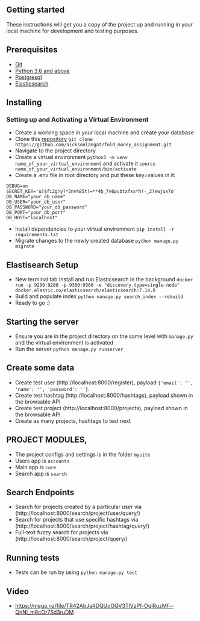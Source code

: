 ## Getting started
These instructions will get you a copy of the project up and running in your local machine for development and testing purposes.

## Prerequisites
- [Git](https://git-scm.com/download/)
- [Python 3.6 and above](https://www.python.org/downloads/)
- [Postgresql](https://www.postgresql.org/)
- [Elasticsearch](https://www.elastic.co/guide/en/elasticsearch/reference/current/install-elasticsearch.html)

## Installing

### Setting up and Activating a Virtual Environment
- Create a working space in your local machine and create your database
- Clone this [repository](https://github.com/nicksonlangat/fold_money_assignment.git) `git clone https://github.com/nicksonlangat/fold_money_assignment.git`
- Navigate to the project directory
- Create a virtual environment `python3 -m venv name_of_your_virtual_environment` and activate it `source name_of_your_virtual_environment/bin/activate`
- Create a .env file in root directory and put these key=values in it:
```
DEBUG=on
SECRET_KEY='u)$fi2g)y)*2nv%85t)=**4b_7v6pubtxfxs*h!-_2)ewjux7o'
DB_NAME="your_db_name"
DB_USER="your_db_user"
DB_PASSWORD="your_db_password"
DB_PORT="your_db_port"
DB_HOST="localhost"
```
- Install dependencies to your virtual environment `pip install -r requirements.txt`
- Migrate changes to the newly created database `python manage.py migrate`

## Elastisearch Setup
- New terminal tab Install and run Elasticsearch in the background `docker run -p 9200:9200 -p 9300:9300 -e "discovery.type=single-node" docker.elastic.co/elasticsearch/elasticsearch:7.14.0`
- Build and populate index `python manage.py search_index --rebuild`
- Ready to go :)

## Starting the server
- Ensure you are in the project directory on the same level with `manage.py` and the virtual environment is activated
- Run the server `python manage.py runserver`

## Create some data
- Create test user (http://localhost:8000/register), payload `{'email': '', 'name': '', 'password': ''}`.
- Create test hashtag (http://localhost:8000/hashtags), payload shown in the browsable API
- Create test project (http://localhost:8000/projects), payload shown in the browsable API
- Create as many projects, hashtags to test next

## PROJECT MODULES,
- The project configs and settings is in the folder `mysite`
- Users app is `accounts`
- Main app is `core`.
- Search app is `search`

## Search Endpoints
- Search for projects created by a particular user via (http://localhost:8000/search/project/user/query/)
- Search for projects that use specific hashtags via (http://localhost:8000/search/project/hashtag/query/)
- Full-text fuzzy search for projects via (http://localhost:8000/search/project/query/)

## Running tests
- Tests can be run by using  `python manage.py test `
 
## Video
- https://mega.nz/file/TR42AbJa#DQUoOQV3TlVzPf-OqlRuzMf--QnNl_m8cOr7Sd3ruDM
  
